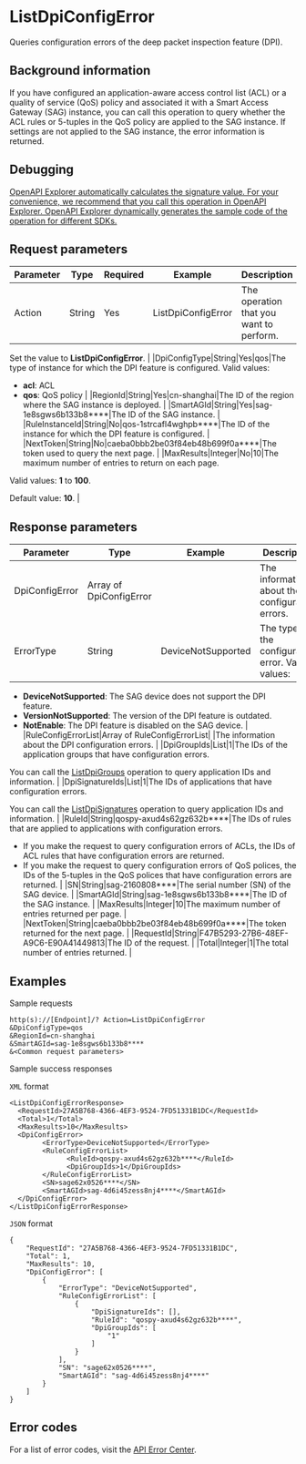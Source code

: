 # ListDpiConfigError

Queries configuration errors of the deep packet inspection feature \(DPI\).

## Background information

If you have configured an application-aware access control list \(ACL\) or a quality of service \(QoS\) policy and associated it with a Smart Access Gateway \(SAG\) instance, you can call this operation to query whether the ACL rules or 5-tuples in the QoS policy are applied to the SAG instance. If settings are not applied to the SAG instance, the error information is returned.

## Debugging

[OpenAPI Explorer automatically calculates the signature value. For your convenience, we recommend that you call this operation in OpenAPI Explorer. OpenAPI Explorer dynamically generates the sample code of the operation for different SDKs.](https://api.aliyun.com/#product=Smartag&api=ListDpiConfigError&type=RPC&version=2018-03-13)

## Request parameters

|Parameter|Type|Required|Example|Description|
|---------|----|--------|-------|-----------|
|Action|String|Yes|ListDpiConfigError|The operation that you want to perform.

 Set the value to **ListDpiConfigError**. |
|DpiConfigType|String|Yes|qos|The type of instance for which the DPI feature is configured. Valid values:

 -   **acl**: ACL
-   **qos**: QoS policy |
|RegionId|String|Yes|cn-shanghai|The ID of the region where the SAG instance is deployed. |
|SmartAGId|String|Yes|sag-1e8sgws6b133b8\*\*\*\*|The ID of the SAG instance. |
|RuleInstanceId|String|No|qos-1strcafl4wghpb\*\*\*\*|The ID of the instance for which the DPI feature is configured. |
|NextToken|String|No|caeba0bbb2be03f84eb48b699f0a\*\*\*\*|The token used to query the next page. |
|MaxResults|Integer|No|10|The maximum number of entries to return on each page.

 Valid values: **1** to **100**.

 Default value: **10**. |

## Response parameters

|Parameter|Type|Example|Description|
|---------|----|-------|-----------|
|DpiConfigError|Array of DpiConfigError| |The information about the configuration errors. |
|ErrorType|String|DeviceNotSupported|The type of the configuration error. Valid values:

 -   **DeviceNotSupported**: The SAG device does not support the DPI feature.
-   **VersionNotSupported**: The version of the DPI feature is outdated.
-   **NotEnable**: The DPI feature is disabled on the SAG device. |
|RuleConfigErrorList|Array of RuleConfigErrorList| |The information about the DPI configuration errors. |
|DpiGroupIds|List|1|The IDs of the application groups that have configuration errors.

 You can call the [ListDpiGroups](~~196754~~) operation to query application IDs and information. |
|DpiSignatureIds|List|1|The IDs of applications that have configuration errors.

 You can call the [ListDpiSignatures](~~196630~~) operation to query application IDs and information. |
|RuleId|String|qospy-axud4s62gz632b\*\*\*\*|The IDs of rules that are applied to applications with configuration errors.

 -   If you make the request to query configuration errors of ACLs, the IDs of ACL rules that have configuration errors are returned.
-   If you make the request to query configuration errors of QoS polices, the IDs of the 5-tuples in the QoS polices that have configuration errors are returned. |
|SN|String|sag-2160808\*\*\*\*|The serial number \(SN\) of the SAG device. |
|SmartAGId|String|sag-1e8sgws6b133b8\*\*\*\*|The ID of the SAG instance. |
|MaxResults|Integer|10|The maximum number of entries returned per page. |
|NextToken|String|caeba0bbb2be03f84eb48b699f0a\*\*\*\*|The token returned for the next page. |
|RequestId|String|F47B5293-27B6-48EF-A9C6-E90A41449813|The ID of the request. |
|Total|Integer|1|The total number of entries returned. |

## Examples

Sample requests

```
http(s)://[Endpoint]/? Action=ListDpiConfigError
&DpiConfigType=qos
&RegionId=cn-shanghai
&SmartAGId=sag-1e8sgws6b133b8****
&<Common request parameters>
```

Sample success responses

`XML` format

```
<ListDpiConfigErrorResponse>
  <RequestId>27A5B768-4366-4EF3-9524-7FD51331B1DC</RequestId>
  <Total>1</Total>
  <MaxResults>10</MaxResults>
  <DpiConfigError>
        <ErrorType>DeviceNotSupported</ErrorType>
        <RuleConfigErrorList>
              <RuleId>qospy-axud4s62gz632b****</RuleId>
              <DpiGroupIds>1</DpiGroupIds>
        </RuleConfigErrorList>
        <SN>sage62x0526****</SN>
        <SmartAGId>sag-4d6i45zess8nj4****</SmartAGId>
  </DpiConfigError>
</ListDpiConfigErrorResponse>
```

`JSON` format

```
{
	"RequestId": "27A5B768-4366-4EF3-9524-7FD51331B1DC",
	"Total": 1,
	"MaxResults": 10,
	"DpiConfigError": [
		{
			"ErrorType": "DeviceNotSupported",
			"RuleConfigErrorList": [
				{
					"DpiSignatureIds": [],
					"RuleId": "qospy-axud4s62gz632b****",
					"DpiGroupIds": [
						"1"
					]
				}
			],
			"SN": "sage62x0526****",
			"SmartAGId": "sag-4d6i45zess8nj4****"
		}
	]
}
```

## Error codes

For a list of error codes, visit the [API Error Center](https://error-center.alibabacloud.com/status/product/Smartag).

